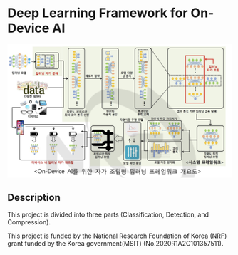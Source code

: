 # Deep Learning Framework for On-Device AI
![Project Overview](./front_img.png)

## Description

This project is divided into three parts (Classification, Detection, and Compression).

This project is funded by the National Research Foundation of Korea (NRF) grant funded by the Korea government(MSIT) (No.2020R1A2C101357511).

